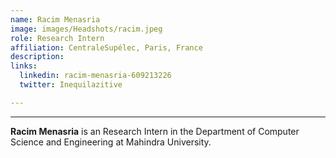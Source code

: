 ```yaml
---
name: Racim Menasria
image: images/Headshots/racim.jpeg
role: Research Intern
affiliation: CentraleSupélec, Paris, France
description: 
links:
  linkedin: racim-menasria-609213226
  twitter: Inequilazitive

---
```

---

**Racim Menasria** is an Research Intern in the Department of Computer Science and Engineering at Mahindra University.
